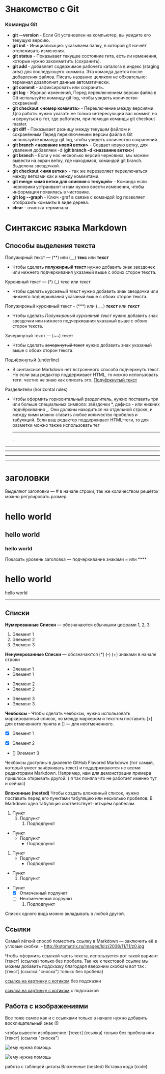 # Знакомство с Git
### Команды Git
* **git --version** - Если Git установлен на компьютер, вы увидите его текущую версию.
* **git init**      - Инициализация: указываем папку, в которой git начнёт отслеживать изменения.
* **git status**    - Показывает текущее состояние гита, есть ли изменения, которые нужно закоммитить (сохранить).
* **git add**       - добавляет содержимое рабочего каталога в индекс (staging area) для последующего коммита. Эта команда дается после добавления файлов. Писать название целиком не обязательно: терминал дозаполнит данные автоматически.
* **git commit**    - зафиксировать или сохранить.
* **git log**       - Журнал изменений, Перед переключением версии файла в Git используйте команду git log, чтобы увидеть количество сохранений.
* **git checkout <номер коммита>**  - Переключение между версиями. Для работы нужно указать не только интересующий вас коммит, но и вернуться в тот, где работаем, при помощи команды git checkout master.
* **git diff**      - Показывает разницу между текущим файлом и сохранённым Перед переключением версии файла в Git используйте команду git log, чтобы увидеть количество сохранений.
* **git branch <название новой ветки>** - Создает новую ветку, для удаления добавляем -d (**git branch -d <название ветки>**)
* **git branch**    - Если у нас несколько версий черновика, мы
можем вывести на экран ветку, где находимся,
командой git branch. Выделена звездочкой.
* **git checkout <имя ветки>** - так же перезволяет переключаться между ветками как и между коммитами.
* **git merge <имя ветки для слияния с текущей>**  - Команда если черновики устраивают и нам нужно внести изменения, чтобы информация появилась в чистовике.
* **git log --graph** - Ключ -graf в связке с командой log позволяет отобразить коммиты в виде дерева.
* **clear** -  очистка терминала
 
 # Синтаксис языка Markdown

## Способы выделения текста

 Полужирный текст — (**) или (__) **текс** или __текст__ 
* Чтобы сделать **полужирный текст** нужно добавить знак звездочек или нижнего подчеркивания указаный выше с обоих сторон текста.

 Курсивный текст — (*) (_) *текс* или  _текст_ 
 * Чтобы сделать *курсивный текст* нужно добавить знак звездочки или нижнего подчеркивания указаный выше с обоих сторон текста.

 Полужироный курсивный текст - (***) или (___) ***текст*** или ___текст___
 * Чтобы сделать *Полужироный курсивный текст* нужно добавить знак звездочки или нижнего подчеркивания указаный выше с обоих сторон текста.


 Зачеркнутый текст — (~~) ~~текст~~
 * Чтобы сделать ~~зачеркнутый текст~~ нужно добавить знак указаный выше с обоих сторон текста.

Подчёркнутый (underline)
* В синтаксисе Markdown нет встроенного способа подчеркнуть текст. Но если ваш редактор поддерживает HTML, то можно использовать теги: честно не знаю как описать это.
<u>Подчёркнутый текст</u>

 Разделители (horizontal rules)
* Чтобы оформить горизонтальный разделитель, нужно поставить три или больше специальных символа: звёздочки *, дефиса - или нижних подчёркивания _. Они должны находиться на отдельной строке, и между ними можно ставить любое количество пробелов и табуляций.
Если ваш редактор поддерживает HTML-теги, то для разметки можно также использовать тег <hr>.

---
***
___
<hr>

# заголовки

 Выделяют заголовки — # в начале строки, так же количеством решёток можно регулировать размер.
 # hello world

 ## hello world

 ### hello world

Показать уровень заголовка — подчеркивание знаками = или ****

hello world
=========
hello world 
*********

## Списки

**Нумерованные Списки** — обозначаются обычными цифрами 1, 2, 3
1. Элемент 1
2. Элемент 2
3. Элемент 3

 **Ненумерованные Списки** — обозначаются (*) (-) (+) знаками в начале строки
* Элемент 1
* Элемент 1
- Элемент 2
- Элемент 2
+ Элемент 3
+ Элемент 3

**Чекбоксы** - Чтобы сделать чекбоксы, нужно использовать маркированный список, но между маркером и текстом поставить [x] для отмеченного пункта и [] — для неотмеченного.

- [x] Элемент 1
* [x] Элемент 2
+ [] Элемент 3

Чекбоксы доступны в диалекте GitHub Flavored Markdown (тот самый, который умеет зачёркивать текст) и поддерживаются не всеми редакторами Markdown. Например, нам для демонстрации примера пришлось открывать другой. ( я так поняла что не работает именно тут и сейчас)

**Вложенные (nested)**
Чтобы создать вложенный список, нужно поставить перед его пунктами табуляцию или несколько пробелов. В Markdown одна табуляция соответствует четырём пробелам.

1. Пункт
	1. Подпункт
		1. Подподпункт

- Пункт
	- Подпункт
		- Подподпункт


1. Пункт
	- Подпункт
		* Подподпункт

+ Пункт
	1. Подпункт

- Пункт
  - [x] Отмеченный подпункт
  - [ ] Неотмеченный подпункт
    1. Подподпункт

Список одного вида можно вкладывать в любой другой.

## Ссылки
Самый лёгкий способ поместить ссылку в Markdown — заключить её в угловые скобки. -
<http://kotomatrix.ru/images/lolz/2008/11/11/z0.jpg>

Чтобы оформить ссылкой часть текста, используется вот такой вариант [текст] (ссылка) только без пробела. Так же к текстовой ссылке мы можем добавить подсказку благодаря вверхним скобкам вот так : [текст] (ссылка "сноска") только без пробела)

[ссылка на картинку с котиком](http://kotomatrix.ru/images/lolz/2008/11/11/z0.jpg) без подсказки

[ссылка на картинку с котиком](http://kotomatrix.ru/images/lolz/2008/11/11/z0.jpg "дадада там котик") с подсказкой

## Работа с изображениями
Все тоже самое как и с ссылками только в начале нужно добавить восклицательный знак (!)

чтобы вывести изображение ![текст] (ссылка) только без пробела или [текст] (ссылка "сноска")

![ему нужна помощь](http://kotomatrix.ru/images/lolz/2008/11/11/z0.jpg)

![ему нужна помощь](http://kotomatrix.ru/images/lolz/2008/11/11/z0.jpg "котик")


работа с таблицей
цитаты
Вложенные (nested)
Вставка кода (code)

